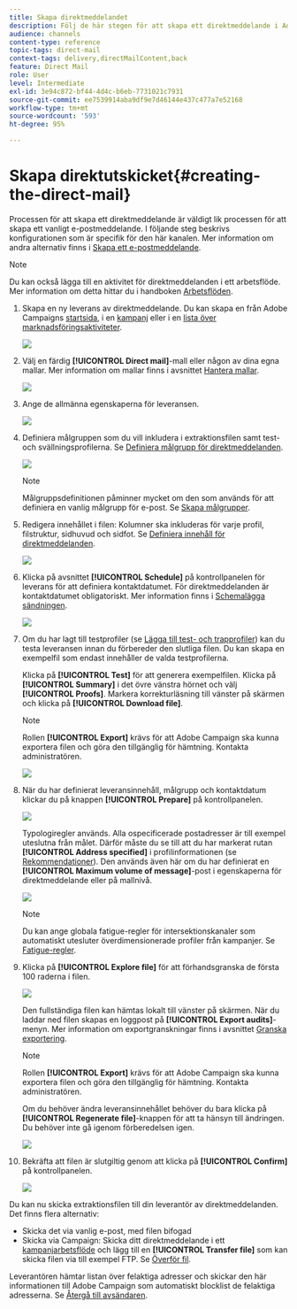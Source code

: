 ```yaml
---
title: Skapa direktmeddelandet
description: Följ de här stegen för att skapa ett direktmeddelande i Adobe Campaign.
audience: channels
content-type: reference
topic-tags: direct-mail
context-tags: delivery,directMailContent,back
feature: Direct Mail
role: User
level: Intermediate
exl-id: 3e94c872-bf44-4d4c-b6eb-7731021c7931
source-git-commit: ee7539914aba9df9e7d46144e437c477a7e52168
workflow-type: tm+mt
source-wordcount: '593'
ht-degree: 95%

---
```


# Skapa direktutskicket{#creating-the-direct-mail}

Processen för att skapa ett direktmeddelande är väldigt lik processen för att skapa ett vanligt e-postmeddelande. I följande steg beskrivs konfigurationen som är specifik för den här kanalen. Mer information om andra alternativ finns i [Skapa ett e-postmeddelande](../../channels/using/creating-an-email.md).

>[!NOTE]
>
>Du kan också lägga till en aktivitet för direktmeddelanden i ett arbetsflöde. Mer information om detta hittar du i handboken [Arbetsflöden](../../automating/using/direct-mail-delivery.md).

1. Skapa en ny leverans av direktmeddelande. Du kan skapa en från Adobe Campaigns [startsida](../../start/using/interface-description.md#home-page), i en [kampanj](../../start/using/marketing-activities.md#creating-a-marketing-activity) eller i en [lista över marknadsföringsaktiviteter](../../start/using/programs-and-campaigns.md#creating-a-campaign).

   ![](assets/direct_mail_1.png)

1. Välj en färdig **[!UICONTROL Direct mail]**-mall eller någon av dina egna mallar. Mer information om mallar finns i avsnittet [Hantera mallar](../../start/using/marketing-activity-templates.md).

   ![](assets/direct_mail_2.png)

1. Ange de allmänna egenskaperna för leveransen.

   ![](assets/direct_mail_3.png)

1. Definiera målgruppen som du vill inkludera i extraktionsfilen samt test- och svällningsprofilerna. Se [Definiera målgrupp för direktmeddelanden](../../channels/using/defining-the-direct-mail-audience.md).

   ![](assets/direct_mail_4.png)

   >[!NOTE]
   >
   >Målgruppsdefinitionen påminner mycket om den som används för att definiera en vanlig målgrupp för e-post. Se [Skapa målgrupper](../../audiences/using/creating-audiences.md).

1. Redigera innehållet i filen: Kolumner ska inkluderas för varje profil, filstruktur, sidhuvud och sidfot. Se [Definiera innehåll för direktmeddelanden](../../channels/using/defining-the-direct-mail-content.md).

   ![](assets/direct_mail_5.png)

1. Klicka på avsnittet **[!UICONTROL Schedule]** på kontrollpanelen för leverans för att definiera kontaktdatumet. För direktmeddelanden är kontaktdatumet obligatoriskt. Mer information finns i [Schemalägga sändningen](../../sending/using/about-scheduling-messages.md).

   ![](assets/direct_mail_8.png)

1. Om du har lagt till testprofiler (se [Lägga till test- och trapprofiler](../../channels/using/defining-the-direct-mail-audience.md#adding-test-and-trap-profiles)) kan du testa leveransen innan du förbereder den slutliga filen. Du kan skapa en exempelfil som endast innehåller de valda testprofilerna.

   Klicka på **[!UICONTROL Test]** för att generera exempelfilen. Klicka på **[!UICONTROL Summary]** i det övre vänstra hörnet och välj **[!UICONTROL Proofs]**. Markera korrekturläsning till vänster på skärmen och klicka på **[!UICONTROL Download file]**.

   >[!NOTE]
   >
   >Rollen **[!UICONTROL Export]** krävs för att Adobe Campaign ska kunna exportera filen och göra den tillgänglig för hämtning. Kontakta administratören.

   ![](assets/direct_mail_19.png)

1. När du har definierat leveransinnehåll, målgrupp och kontaktdatum klickar du på knappen **[!UICONTROL Prepare]** på kontrollpanelen.

   ![](assets/direct_mail_16.png)

   Typologiregler används. Alla ospecificerade postadresser är till exempel uteslutna från målet. Därför måste du se till att du har markerat rutan **[!UICONTROL Address specified]** i profilinformationen (se [Rekommendationer](../../channels/using/about-direct-mail.md#recommendations)). Den används även här om du har definierat en **[!UICONTROL Maximum volume of message]**-post i egenskaperna för direktmeddelande eller på mallnivå.

   ![](assets/direct_mail_25.png)

   >[!NOTE]
   >
   >Du kan ange globala fatigue-regler för intersektionskanaler som automatiskt utesluter överdimensionerade profiler från kampanjer. Se [Fatigue-regler](../../sending/using/fatigue-rules.md).

1. Klicka på **[!UICONTROL Explore file]** för att förhandsgranska de första 100 raderna i filen.

   ![](assets/direct_mail_18.png)

   Den fullständiga filen kan hämtas lokalt till vänster på skärmen. När du laddar ned filen skapas en loggpost på **[!UICONTROL Export audits]**-menyn. Mer information om exportgranskningar finns i avsnittet [Granska exportering](../../administration/using/auditing-export-logs.md).

   >[!NOTE]
   >
   >Rollen **[!UICONTROL Export]** krävs för att Adobe Campaign ska kunna exportera filen och göra den tillgänglig för hämtning. Kontakta administratören.

   Om du behöver ändra leveransinnehållet behöver du bara klicka på **[!UICONTROL Regenerate file]**-knappen för att ta hänsyn till ändringen. Du behöver inte gå igenom förberedelsen igen.

   ![](assets/direct_mail_21.png)

1. Bekräfta att filen är slutgiltig genom att klicka på **[!UICONTROL Confirm]** på kontrollpanelen.

   ![](assets/direct_mail_20.png)

Du kan nu skicka extraktionsfilen till din leverantör av direktmeddelanden. Det finns flera alternativ:

* Skicka det via vanlig e-post, med filen bifogad
* Skicka via Campaign: Skicka ditt direktmeddelande i ett [kampanjarbetsflöde](../../automating/using/direct-mail-delivery.md) och lägg till en **[!UICONTROL Transfer file]** som kan skicka filen via till exempel FTP. Se [Överför fil](../../automating/using/transfer-file.md).

Leverantören hämtar listan över felaktiga adresser och skickar den här informationen till Adobe Campaign som automatiskt blocklist de felaktiga adresserna. Se [Återgå till avsändaren](../../channels/using/return-to-sender.md).
